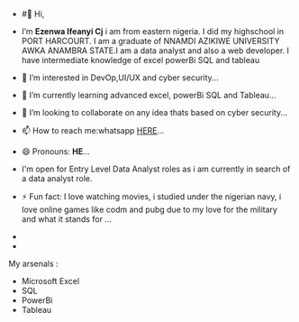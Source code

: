 - #👋 Hi,
- I’m **Ezenwa Ifeanyi Cj** i am from eastern nigeria. I did my highschool in  PORT HARCOURT. I am a graduate of NNAMDI AZIKIWE UNIVERSITY AWKA ANAMBRA STATE.I am a data analyst and also a web developer. I have intermediate knowledge of excel powerBi SQL and tableau
- 👀 I’m interested in  DevOp,UI/UX and cyber security...
- 🌱 I’m currently learning advanced excel, powerBi SQL and Tableau...
- 💞️ I’m looking to collaborate on any idea thats based on cyber security...
- 📫 How to reach me:whatsapp [HERE](https://wa.me/message/VWHRLCHTV6EAJ1)...
- 😄 Pronouns: **HE**...
- I'm open for Entry Level Data Analyst roles as i am currently in search of a data analyst role.
- ⚡ Fun fact: I love watching movies, i studied under the nigerian navy, i love online games like codm and pubg due to my love for the military and what it stands for ...
- 

- 
My arsenals :

- Microsoft Excel
- SQL
- PowerBi
- Tableau
<!---
Ezenwaifeanyicj/Ezenwaifeanyicj is a ✨ special ✨ repository because its `README.md` (this file) appears on your GitHub profile.
You can click the Preview link to take a look at your changes.
--->
